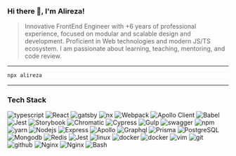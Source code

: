 ### Hi there 👋, I'm Alireza!

> Innovative FrontEnd Engineer with +6 years of professional experience, focused on modular and scalable design and development. Proficient in Web technologies and modern JS/TS ecosystem. I am passionate about learning, teaching, mentoring, and code review.

----

```bash
npx alireza
```
---

### Tech Stack

![typescript](https://img.shields.io/static/v1?logo=typescript&label=&message=Typescript&color=111&logoWidth=20&logoColor=EEE&style=flat-square)
![React](https://img.shields.io/static/v1?logo=react&label=&message=React&color=0D1117&logoWidth=20&logoColor=EEE&style=flat-square)
![gatsby](https://img.shields.io/static/v1?logo=Gatsby&label=&message=Gatsby&color=0D1117&logoWidth=20&logoColor=EEE&style=flat-square)
![nx](https://img.shields.io/static/v1?logo=nx&label=&message=nx&color=0D1117&logoWidth=20&logoColor=EEE&style=flat-square)
![Webpack](https://img.shields.io/static/v1?logo=webpack&label=&message=Webpack&color=0D1117&logoWidth=20&logoColor=EEE&style=flat-square)
![Apollo Client](https://img.shields.io/static/v1?logo=apollographql&label=&message=ApolloClient&color=0D1117&logoWidth=20&logoColor=EEE&style=flat-square)
![Babel](https://img.shields.io/static/v1?logo=Babel&label=&message=Babel&color=0D1117&logoWidth=20&logoColor=EEE&style=flat-square)
![Jest](https://img.shields.io/static/v1?logo=Jest&label=&message=Jest&color=0D1117&logoWidth=20&logoColor=EEE&style=flat-square)
![Storybook](https://img.shields.io/static/v1?logo=Storybook&label=&message=Storybook&color=0D1117&logoWidth=20&logoColor=EEE&style=flat-square)
![Chromatic](https://img.shields.io/static/v1?logo=storybook&label=&message=Chromatic&color=0D1117&logoWidth=20&logoColor=EEE&style=flat-square)
![Cypress](https://img.shields.io/static/v1?logo=cypress&label=&message=Cypress&color=0D1117&logoWidth=20&logoColor=EEE&style=flat-square)
![Gulp](https://img.shields.io/static/v1?logo=Gulp&label=&message=Gulp&color=0D1117&logoWidth=20&logoColor=EEE&style=flat-square)
![swagger](https://img.shields.io/static/v1?logo=swagger&label=&message=swagger&color=0D1117&logoWidth=20&logoColor=EEE&style=flat-square)
![npm](https://img.shields.io/static/v1?logo=npm&label=&message=npm&color=0D1117&logoWidth=20&logoColor=EEE&style=flat-square)
![yarn](https://img.shields.io/static/v1?logo=yarn&label=&message=yarn&color=0D1117&logoWidth=20&logoColor=EEE&style=flat-square)
![Nodejs](https://img.shields.io/static/v1?logo=nodedotjs&label=&message=NodeJS&color=0D1117&logoWidth=20&logoColor=EEE&style=flat-square)
![Express](https://img.shields.io/static/v1?logo=Express&label=&message=Express&color=0D1117&logoWidth=20&logoColor=EEE&style=flat-square)
![Apollo](https://img.shields.io/static/v1?logo=apollographql&label=&message=Apollo%20Server&color=0D1117&logoWidth=20&logoColor=EEE&style=flat-square)
![Graphql](https://img.shields.io/static/v1?logo=graphql&label=&message=Graphql&color=0D1117&logoWidth=20&logoColor=EEE&style=flat-square)
![Prisma](https://img.shields.io/static/v1?logo=prisma&label=&message=Prisma&color=0D1117&logoWidth=20&logoColor=EEE&style=flat-square)
![PostgreSQL](https://img.shields.io/static/v1?logo=postgresql&label=&message=Postgresql&color=0D1117&logoWidth=20&logoColor=EEE&style=flat-square)
![Mongodb](https://img.shields.io/static/v1?logo=redis&label=&message=Redis&color=0D1117&logoWidth=20&logoColor=EEE&style=flat-square)
![Redis](https://img.shields.io/static/v1?logo=mongodb&label=&message=MongoDB&color=0D1117&logoWidth=20&logoColor=EEE&style=flat-square)
![Jest](https://img.shields.io/static/v1?logo=Jest&label=&message=Jest&color=0D1117&logoWidth=20&logoColor=EEE&style=flat-square)
![linux](https://img.shields.io/static/v1?logo=linux&label=&message=linux&color=0D1117&logoWidth=20&logoColor=EEE&style=flat-square)
![docker](https://img.shields.io/static/v1?logo=docker&label=&message=docker&color=0D1117&logoWidth=20&logoColor=EEE&style=flat-square)
![docker](https://img.shields.io/static/v1?logo=docker&label=&message=docker-compose&color=0D1117&logoWidth=20&logoColor=EEE&style=flat-square)
![vim](https://img.shields.io/static/v1?logo=vim&label=&message=vim&color=0D1117&logoWidth=20&logoColor=EEE&style=flat-square)
![git](https://img.shields.io/static/v1?logo=git&label=&message=git&color=0D1117&logoWidth=20&logoColor=EEE&style=flat-square)
![github](https://img.shields.io/static/v1?logo=github&label=&message=Github&color=0D1117&logoWidth=20&logoColor=EEE&style=flat-square)
![Nginx](https://img.shields.io/static/v1?logo=Nginx&label=&message=Nginx&color=0D1117&logoWidth=20&logoColor=EEE&style=flat-square)
![Nginx](https://img.shields.io/static/v1?logo=Nginx&label=&message=Nginx&color=0D1117&logoWidth=20&logoColor=EEE&style=flat-square)
![Bash](https://img.shields.io/static/v1?logo=gnubash&label=&message=Bash&color=0D1117&logoWidth=20&logoColor=EEE&style=flat-square)
